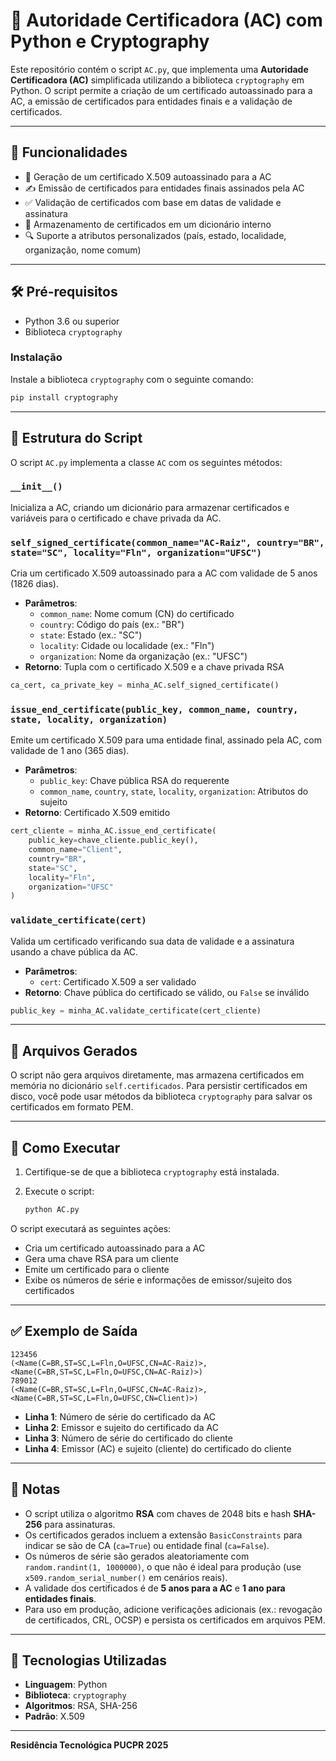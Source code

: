 # 🔐 Autoridade Certificadora (AC) com Python e Cryptography

Este repositório contém o script `AC.py`, que implementa uma **Autoridade Certificadora (AC)** simplificada utilizando a biblioteca `cryptography` em Python. O script permite a criação de um certificado autoassinado para a AC, a emissão de certificados para entidades finais e a validação de certificados.

---

## 🧾 Funcionalidades

- 🔑 Geração de um certificado X.509 autoassinado para a AC
- ✍️ Emissão de certificados para entidades finais assinados pela AC
- ✅ Validação de certificados com base em datas de validade e assinatura
- 📜 Armazenamento de certificados em um dicionário interno
- 🔍 Suporte a atributos personalizados (país, estado, localidade, organização, nome comum)

---

## 🛠️ Pré-requisitos

- Python 3.6 ou superior
- Biblioteca `cryptography`

### Instalação

Instale a biblioteca `cryptography` com o seguinte comando:

```bash
pip install cryptography
```

---

## 📜 Estrutura do Script

O script `AC.py` implementa a classe `AC` com os seguintes métodos:

### `__init__()`

Inicializa a AC, criando um dicionário para armazenar certificados e variáveis para o certificado e chave privada da AC.

### `self_signed_certificate(common_name="AC-Raiz", country="BR", state="SC", locality="Fln", organization="UFSC")`

Cria um certificado X.509 autoassinado para a AC com validade de 5 anos (1826 dias).

- **Parâmetros**:
  - `common_name`: Nome comum (CN) do certificado
  - `country`: Código do país (ex.: "BR")
  - `state`: Estado (ex.: "SC")
  - `locality`: Cidade ou localidade (ex.: "Fln")
  - `organization`: Nome da organização (ex.: "UFSC")
- **Retorno**: Tupla com o certificado X.509 e a chave privada RSA

```python
ca_cert, ca_private_key = minha_AC.self_signed_certificate()
```

### `issue_end_certificate(public_key, common_name, country, state, locality, organization)`

Emite um certificado X.509 para uma entidade final, assinado pela AC, com validade de 1 ano (365 dias).

- **Parâmetros**:
  - `public_key`: Chave pública RSA do requerente
  - `common_name`, `country`, `state`, `locality`, `organization`: Atributos do sujeito
- **Retorno**: Certificado X.509 emitido

```python
cert_cliente = minha_AC.issue_end_certificate(
    public_key=chave_cliente.public_key(),
    common_name="Client",
    country="BR",
    state="SC",
    locality="Fln",
    organization="UFSC"
)
```

### `validate_certificate(cert)`

Valida um certificado verificando sua data de validade e a assinatura usando a chave pública da AC.

- **Parâmetros**:
  - `cert`: Certificado X.509 a ser validado
- **Retorno**: Chave pública do certificado se válido, ou `False` se inválido

```python
public_key = minha_AC.validate_certificate(cert_cliente)
```

---

## 📁 Arquivos Gerados

O script não gera arquivos diretamente, mas armazena certificados em memória no dicionário `self.certificados`. Para persistir certificados em disco, você pode usar métodos da biblioteca `cryptography` para salvar os certificados em formato PEM.

---

## 🧪 Como Executar

1. Certifique-se de que a biblioteca `cryptography` está instalada.
2. Execute o script:

   ```bash
   python AC.py
   ```

O script executará as seguintes ações:
- Cria um certificado autoassinado para a AC
- Gera uma chave RSA para um cliente
- Emite um certificado para o cliente
- Exibe os números de série e informações de emissor/sujeito dos certificados

---

## ✅ Exemplo de Saída

```text
123456
(<Name(C=BR,ST=SC,L=Fln,O=UFSC,CN=AC-Raiz)>, <Name(C=BR,ST=SC,L=Fln,O=UFSC,CN=AC-Raiz)>)
789012
(<Name(C=BR,ST=SC,L=Fln,O=UFSC,CN=AC-Raiz)>, <Name(C=BR,ST=SC,L=Fln,O=UFSC,CN=Client)>)
```

- **Linha 1**: Número de série do certificado da AC
- **Linha 2**: Emissor e sujeito do certificado da AC
- **Linha 3**: Número de série do certificado do cliente
- **Linha 4**: Emissor (AC) e sujeito (cliente) do certificado do cliente

---

## 📝 Notas

- O script utiliza o algoritmo **RSA** com chaves de 2048 bits e hash **SHA-256** para assinaturas.
- Os certificados gerados incluem a extensão `BasicConstraints` para indicar se são de CA (`ca=True`) ou entidade final (`ca=False`).
- Os números de série são gerados aleatoriamente com `random.randint(1, 1000000)`, o que não é ideal para produção (use `x509.random_serial_number()` em cenários reais).
- A validade dos certificados é de **5 anos para a AC** e **1 ano para entidades finais**.
- Para uso em produção, adicione verificações adicionais (ex.: revogação de certificados, CRL, OCSP) e persista os certificados em arquivos PEM.

---

## 🚀 Tecnologias Utilizadas

- **Linguagem**: Python
- **Biblioteca**: `cryptography`
- **Algoritmos**: RSA, SHA-256
- **Padrão**: X.509

---


**Residência Tecnológica PUCPR 2025**

